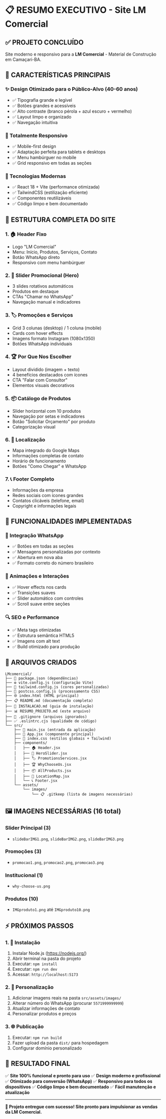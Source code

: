 # 📋 RESUMO EXECUTIVO - Site LM Comercial

## ✅ PROJETO CONCLUÍDO

Site moderno e responsivo para a **LM Comercial** - Material de Construção em Camaçari-BA.

## 🎯 CARACTERÍSTICAS PRINCIPAIS

### ✨ Design Otimizado para o Público-Alvo (40-60 anos)
- ✅ Tipografia grande e legível
- ✅ Botões grandes e acessíveis
- ✅ Alto contraste (branco pérola + azul escuro + vermelho)
- ✅ Layout limpo e organizado
- ✅ Navegação intuitiva

### 📱 Totalmente Responsivo
- ✅ Mobile-first design
- ✅ Adaptação perfeita para tablets e desktops
- ✅ Menu hambúrguer no mobile
- ✅ Grid responsivo em todas as seções

### 🚀 Tecnologias Modernas
- ✅ React 18 + Vite (performance otimizada)
- ✅ TailwindCSS (estilização eficiente)
- ✅ Componentes reutilizáveis
- ✅ Código limpo e bem documentado

## 📄 ESTRUTURA COMPLETA DO SITE

### 1. 🏠 Header Fixo
- Logo "LM Comercial"
- Menu: Início, Produtos, Serviços, Contato
- Botão WhatsApp direto
- Responsivo com menu hambúrguer

### 2. 🎠 Slider Promocional (Hero)
- 3 slides rotativos automáticos
- Produtos em destaque
- CTAs "Chamar no WhatsApp"
- Navegação manual e indicadores

### 3. 🏷️ Promoções e Serviços
- Grid 3 colunas (desktop) / 1 coluna (mobile)
- Cards com hover effects
- Imagens formato Instagram (1080x1350)
- Botões WhatsApp individuais

### 4. 🏆 Por Que Nos Escolher
- Layout dividido (imagem + texto)
- 4 benefícios destacados com ícones
- CTA "Falar com Consultor"
- Elementos visuais decorativos

### 5. 📦 Catálogo de Produtos
- Slider horizontal com 10 produtos
- Navegação por setas e indicadores
- Botão "Solicitar Orçamento" por produto
- Categorização visual

### 6. 📍 Localização
- Mapa integrado do Google Maps
- Informações completas de contato
- Horário de funcionamento
- Botões "Como Chegar" e WhatsApp

### 7. 📞 Footer Completo
- Informações da empresa
- Redes sociais com ícones grandes
- Contatos clicáveis (telefone, email)
- Copyright e informações legais

## 🔧 FUNCIONALIDADES IMPLEMENTADAS

### 📱 Integração WhatsApp
- ✅ Botões em todas as seções
- ✅ Mensagens personalizadas por contexto
- ✅ Abertura em nova aba
- ✅ Formato correto do número brasileiro

### 🎨 Animações e Interações
- ✅ Hover effects nos cards
- ✅ Transições suaves
- ✅ Slider automático com controles
- ✅ Scroll suave entre seções

### 🔍 SEO e Performance
- ✅ Meta tags otimizadas
- ✅ Estrutura semântica HTML5
- ✅ Imagens com alt text
- ✅ Build otimizado para produção

## 📁 ARQUIVOS CRIADOS

```
LMcomercial/
├── 📄 package.json (dependências)
├── ⚙️ vite.config.js (configuração Vite)
├── 🎨 tailwind.config.js (cores personalizadas)
├── 📝 postcss.config.js (processamento CSS)
├── 🌐 index.html (HTML principal)
├── 📋 README.md (documentação completa)
├── 🔧 INSTALACAO.md (guia de instalação)
├── 📊 RESUMO_PROJETO.md (este arquivo)
├── 🚫 .gitignore (arquivos ignorados)
├── ✅ .eslintrc.cjs (qualidade de código)
└── src/
    ├── 🎯 main.jsx (entrada da aplicação)
    ├── 📱 App.jsx (componente principal)
    ├── 🎨 index.css (estilos globais + Tailwind)
    ├── components/
    │   ├── 🏠 Header.jsx
    │   ├── 🎠 HeroSlider.jsx
    │   ├── 🏷️ PromotionsServices.jsx
    │   ├── 🏆 WhyChooseUs.jsx
    │   ├── 📦 AllProducts.jsx
    │   ├── 📍 LocationMap.jsx
    │   └── 📞 Footer.jsx
    └── assets/
        └── images/
            └── 📋 .gitkeep (lista de imagens necessárias)
```

## 🖼️ IMAGENS NECESSÁRIAS (16 total)

### Slider Principal (3)
- `slideBarIMG1.png`, `slideBarIMG2.png`, `slideBarIMG3.png`

### Promoções (3)
- `promocao1.png`, `promocao2.png`, `promocao3.png`

### Institucional (1)
- `why-choose-us.png`

### Produtos (10)
- `IMGproduto1.png` até `IMGproduto10.png`

## ⚡ PRÓXIMOS PASSOS

### 1. 🔧 Instalação
1. Instalar Node.js (https://nodejs.org/)
2. Abrir terminal na pasta do projeto
3. Executar: `npm install`
4. Executar: `npm run dev`
5. Acessar: `http://localhost:5173`

### 2. 🎨 Personalização
1. Adicionar imagens reais na pasta `src/assets/images/`
2. Alterar número do WhatsApp (procurar `5571999999999`)
3. Atualizar informações de contato
4. Personalizar produtos e preços

### 3. 🌐 Publicação
1. Executar: `npm run build`
2. Fazer upload da pasta `dist/` para hospedagem
3. Configurar domínio personalizado

## 🎉 RESULTADO FINAL

✅ **Site 100% funcional e pronto para uso**
✅ **Design moderno e profissional**
✅ **Otimizado para conversão (WhatsApp)**
✅ **Responsivo para todos os dispositivos**
✅ **Código limpo e bem documentado**
✅ **Fácil manutenção e atualização**

---

**🚀 Projeto entregue com sucesso! Site pronto para impulsionar as vendas da LM Comercial.**